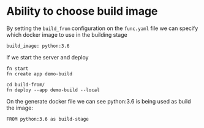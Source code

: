 # Ability to choose build image

By setting the `build_from` configuration on the `func.yaml` file we can specify which docker image to use in the building stage

```
build_image: python:3.6
```

If we start the server and deploy

```
fn start
fn create app demo-build

cd build-from/
fn deploy --app demo-build --local
```

On the generate docker file we can see python:3.6 is being used as build the image:

```
FROM python:3.6 as build-stage
```
